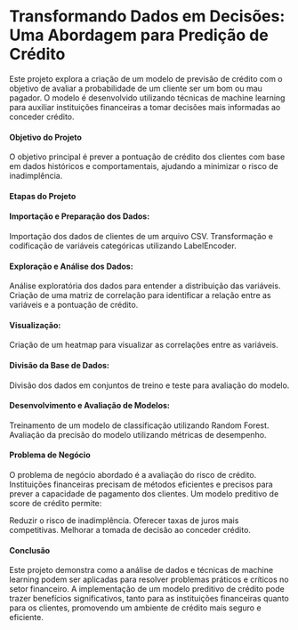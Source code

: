 # Transformando Dados em Decisões: Uma Abordagem para Predição de Crédito
Este projeto explora a criação de um modelo de previsão de crédito com o objetivo de avaliar a probabilidade de um cliente ser um bom ou mau pagador. O modelo é desenvolvido utilizando técnicas de machine learning para auxiliar instituições financeiras a tomar decisões mais informadas ao conceder crédito.

#### Objetivo do Projeto

O objetivo principal é prever a pontuação de crédito dos clientes com base em dados históricos e comportamentais, ajudando a minimizar o risco de inadimplência.

#### Etapas do Projeto

#### Importação e Preparação dos Dados:

Importação dos dados de clientes de um arquivo CSV.
Transformação e codificação de variáveis categóricas utilizando LabelEncoder.

#### Exploração e Análise dos Dados:

Análise exploratória dos dados para entender a distribuição das variáveis.
Criação de uma matriz de correlação para identificar a relação entre as variáveis e a pontuação de crédito.

#### Visualização:

Criação de um heatmap para visualizar as correlações entre as variáveis.

#### Divisão da Base de Dados:

Divisão dos dados em conjuntos de treino e teste para avaliação do modelo.

#### Desenvolvimento e Avaliação de Modelos:

Treinamento de um modelo de classificação utilizando Random Forest.
Avaliação da precisão do modelo utilizando métricas de desempenho.

#### Problema de Negócio

O problema de negócio abordado é a avaliação do risco de crédito. Instituições financeiras precisam de métodos eficientes e precisos para prever a capacidade de pagamento dos clientes. Um modelo preditivo de score de crédito permite:

Reduzir o risco de inadimplência.
Oferecer taxas de juros mais competitivas.
Melhorar a tomada de decisão ao conceder crédito.

#### Conclusão

Este projeto demonstra como a análise de dados e técnicas de machine learning podem ser aplicadas para resolver problemas práticos e críticos no setor financeiro. A implementação de um modelo preditivo de crédito pode trazer benefícios significativos, tanto para as instituições financeiras quanto para os clientes, promovendo um ambiente de crédito mais seguro e eficiente. ​
